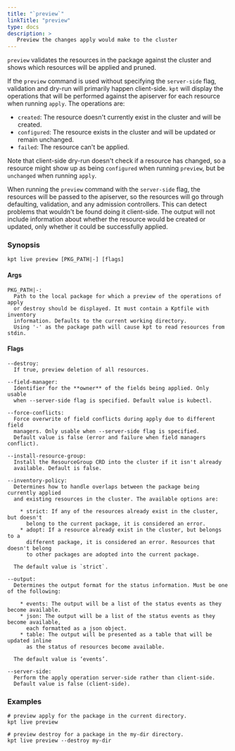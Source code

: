 ```yaml
---
title: "`preview`"
linkTitle: "preview"
type: docs
description: >
   Preview the changes apply would make to the cluster
---
```

<!--mdtogo:Short
    Preview the changes apply would make to the cluster
-->

`preview` validates the resources in the package against the cluster and shows
which resources will be applied and pruned.

If the `preview` command is used without specifying the `server-side` flag,
validation and dry-run will primarily happen client-side. `kpt` will display the 
operations that will be performed against the apiserver for each resource when
running `apply`. The operations are:
 * `created`: The resource doesn't currently exist in the cluster and will be created.
 * `configured`: The resource exists in the cluster and will be updated or remain unchanged.
 * `failed`: The resource can't be applied.

Note that client-side dry-run doesn't check if a resource has changed, so
a resource might show up as being `configured` when running `preview`, but be
`unchanged` when running `apply`.

When running the `preview` command with the `server-side` flag, the resources
will be passed to the apiserver, so the resources will go through defaulting,
validation, and any admission controllers. This can detect problems that wouldn't
be found doing it client-side. The output will not include information about
whether the resource would be created or updated, only whether it could be
successfully applied.

### Synopsis
<!--mdtogo:Long-->
```
kpt live preview [PKG_PATH|-] [flags]
```

#### Args

```
PKG_PATH|-:
  Path to the local package for which a preview of the operations of apply
  or destroy should be displayed. It must contain a Kptfile with inventory
  information. Defaults to the current working directory.
  Using '-' as the package path will cause kpt to read resources from stdin.
```

#### Flags

```
--destroy:
  If true, preview deletion of all resources.

--field-manager:
  Identifier for the **owner** of the fields being applied. Only usable
  when --server-side flag is specified. Default value is kubectl.

--force-conflicts:
  Force overwrite of field conflicts during apply due to different field
  managers. Only usable when --server-side flag is specified.
  Default value is false (error and failure when field managers conflict).

--install-resource-group:
  Install the ResourceGroup CRD into the cluster if it isn't already
  available. Default is false.

--inventory-policy:
  Determines how to handle overlaps between the package being currently applied
  and existing resources in the cluster. The available options are:
  
    * strict: If any of the resources already exist in the cluster, but doesn't
      belong to the current package, it is considered an error.
    * adopt: If a resource already exist in the cluster, but belongs to a 
      different package, it is considered an error. Resources that doesn't belong
      to other packages are adopted into the current package.
      
  The default value is `strict`.

--output:
  Determines the output format for the status information. Must be one of the following:
  
    * events: The output will be a list of the status events as they become available.
    * json: The output will be a list of the status events as they become available,
      each formatted as a json object.
    * table: The output will be presented as a table that will be updated inline
      as the status of resources become available.

  The default value is ‘events’.

--server-side:
  Perform the apply operation server-side rather than client-side.
  Default value is false (client-side).
```
<!--mdtogo-->

### Examples

<!--mdtogo:Examples-->
```shell
# preview apply for the package in the current directory. 
kpt live preview
```

```shell
# preview destroy for a package in the my-dir directory.
kpt live preview --destroy my-dir
```
<!--mdtogo-->

